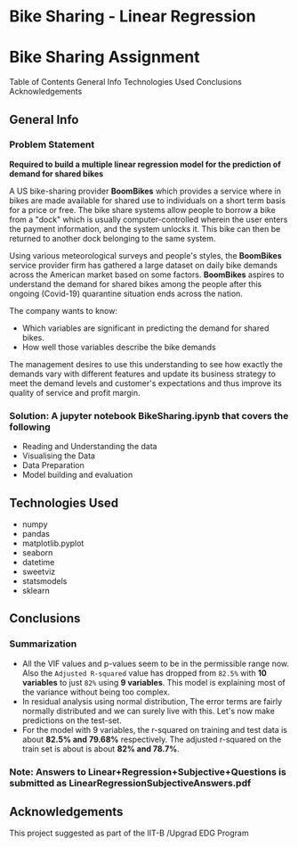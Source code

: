 # Bike Sharing - Linear Regression 
# Bike Sharing Assignment


Table of Contents
General Info
Technologies Used
Conclusions
Acknowledgements

## General Info
### Problem Statement
**Required to build a multiple linear regression model for the prediction of demand for shared bikes**

A US bike-sharing provider **BoomBikes** which provides a service where in bikes are made available for shared use to individuals on a short term basis for a price or free. The bike share systems allow people to borrow a bike from a "dock" which is usually computer-controlled wherein the user enters the payment information, and the system unlocks it. This bike can then be returned to another dock belonging to the same system.


Using various meteorological surveys and people's styles, the **BoomBikes** service provider firm has gathered a large dataset on daily bike demands across the American market based on some factors. **BoomBikes** aspires to understand the demand for shared bikes among the people after this ongoing (Covid-19) quarantine situation ends across the nation. 

The company wants to know:

- Which variables are significant in predicting the demand for shared bikes.
- How well those variables describe the bike demands

The management desires to use this understanding to see how exactly the demands vary with different features and update its  business strategy to meet the demand levels and customer's expectations and thus improve its quality of service and profit margin.


### Solution: A jupyter notebook BikeSharing.ipynb that covers the following
- Reading and Understanding the data
- Visualising the Data
- Data Preparation
- Model building and evaluation

## Technologies Used
- numpy
- pandas
- matplotlib.pyplot
- seaborn
- datetime
- sweetviz
- statsmodels
- sklearn

## Conclusions

### Summarization
- All the VIF values and p-values seem to be in the permissible range now. Also the `Adjusted R-squared` value has dropped from `82.5%` with **10 variables** to just `82%` using **9 variables**. This model is explaining most of the variance without being too complex.
- In residual analysis using normal distribution, The error terms are fairly normally distributed and we can surely live with this. Let's now make predictions on the test-set.
- For the model with 9 variables, the r-squared on training and test data is about **82.5% and 79.68%** respectively. The adjusted r-squared on the train set is about is about **82% and 78.7%**.


### Note: Answers to Linear+Regression+Subjective+Questions is submitted as LinearRegressionSubjectiveAnswers.pdf
## Acknowledgements
This project suggested as part of the IIT-B /Upgrad EDG Program
